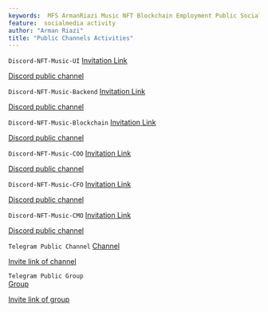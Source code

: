 ```yaml
---
keywords:  MFS ArmanRiazi Music NFT Blockchain Employment Public Social Media Channel
feature:  socialmedia activity
author: "Arman Riazi"
title: "Public Channels Activities"
---
```


`Discord-NFT-Music-UI`
  [Invitation Link](https://discord.gg/4pj3UddZ)
  
  [Discord public channel](https://discordapp.com/channels/1119077618835259462/1119077928706244648)  
  
`Discord-NFT-Music-Backend`
  [Invitation Link](https://discord.gg/wdsDpgen)
  
  [Discord public channel](https://discordapp.com/channels/1119077618835259462/1120402380274540554)  
  
`Discord-NFT-Music-Blockchain`
  [Invitation Link](https://discord.gg/HnAGEP4C)
  
  [Discord public channel](https://discordapp.com/channels/1119077618835259462/1120404988473118752)  
  
`Discord-NFT-Music-COO`
  [Invitation Link](https://discord.gg/eyy6wdfR)
  
  [Discord public channel](https://discordapp.com/channels/1119077618835259462/1120439694853947603)  
  
`Discord-NFT-Music-CFO`
  [Invitation Link](https://discord.gg/5EQfbXuA)
  
  [Discord public channel](https://discordapp.com/channels/1119077618835259462/1120443154278125569)  
  
`Discord-NFT-Music-CMO`
  [Invitation Link](https://discord.gg/fUPYY7Z5)
  
  [Discord public channel](https://discordapp.com/channels/1119077618835259462/1120441029544398988)
  
  
`Telegram Public Channel`
  [Channel](https://t.me/mfs_nft_music)        
  
  [Invite link of channel](https://t.me/+bZwYECRJCNBiNmFk)    
    
`Telegram Public Group`    
  [Group](https://t.me/public_mfs_nft_music)        
  
  [Invite link of group](https://t.me/+3wIB03SJbnMzODhk)  
